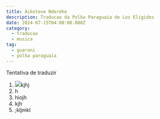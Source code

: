 ```yaml
---
title: Aikoteve Nderehe
description: Traducao da Polka Paraguaia de Los Eligidos
date: 2024-07-15T04:00:00.000Z
category:
  - traducao
  - musica
tag:
  - guarani
  - polka paraguaia
---
```


Tentativa de traduzir

1. ![](/assets/qrcode_dik.png)kjhj
2. h
3. hiojh
4. kjh
5. ;kljmkl
